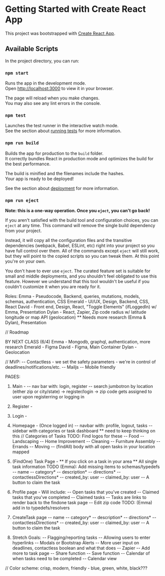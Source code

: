 # Getting Started with Create React App

This project was bootstrapped with [Create React App](https://github.com/facebook/create-react-app).

## Available Scripts

In the project directory, you can run:

### `npm start`

Runs the app in the development mode.\
Open [http://localhost:3000](http://localhost:3000) to view it in your browser.

The page will reload when you make changes.\
You may also see any lint errors in the console.

### `npm test`

Launches the test runner in the interactive watch mode.\
See the section about [running tests](https://facebook.github.io/create-react-app/docs/running-tests) for more information.

### `npm run build`

Builds the app for production to the `build` folder.\
It correctly bundles React in production mode and optimizes the build for the best performance.

The build is minified and the filenames include the hashes.\
Your app is ready to be deployed!

See the section about [deployment](https://facebook.github.io/create-react-app/docs/deployment) for more information.

### `npm run eject`

**Note: this is a one-way operation. Once you `eject`, you can't go back!**

If you aren't satisfied with the build tool and configuration choices, you can `eject` at any time. This command will remove the single build dependency from your project.

Instead, it will copy all the configuration files and the transitive dependencies (webpack, Babel, ESLint, etc) right into your project so you have full control over them. All of the commands except `eject` will still work, but they will point to the copied scripts so you can tweak them. At this point you're on your own.

You don't have to ever use `eject`. The curated feature set is suitable for small and middle deployments, and you shouldn't feel obligated to use this feature. However we understand that this tool wouldn't be useful if you couldn't customize it when you are ready for it.




Roles:
Emma - Pseudocode, Backend, queries, mutations, models, schemas, authentication, CSS
Emerald - UI/UX, Design, Backend, CSS, React
David - Front end, Design, React, "Toggle Elements" (ifLoggedIn) w/ Emma, Presentation
Dylan - React, Zapier, Zip code radius w/ latitude longitude or map API (geolocation) ** Needs more research (Emma & Dylan), Presentation


// Roadmap

BY NEXT CLASS (6/4)
Emma - Mongodb, graphql, authentication, more research
Emerald - Figma
David - Figma, Main Container
Dylan - Geolocation


// MVP:
-- Contactless - we set the safety parameters - we're in control of deadlines/notifications/etc.
-- Mailjs
-- Mobile friendly

PAGES:

1. Main -
-- nav bar with: login, register
-- search jumbotron by location (either zip or city/state) -> register/login -> zip code gets assigned to user upon registerring or logging in 


2. Register - 


3. Login -


4. Homepage - (Once logged in) 
-- navbar with: profile, logout, tasks
-- sidebar with categories or task dashboard ** need to keep thinking on this
        // Categories of Tasks TODO: Find logos for these
        -- Food
        -- Landscaping
        -- Home Improvement
        -- Cleaning
        -- Furniture Assembly
        -- Errands
        -- Moving
-- (findAll) body with all open tasks in your location mapped


5. (FindOne) Task Page - ** If you click on a task in your area ** 
All single task information 
TODO (Emma): Add missing items to schemas/typedefs
        -- name
        -- category*
        -- description*
        -- directions*
        -- contactlessDirections*
        -- created_by: user
        -- claimed_by: user
        -- A button to claim the task

6. Profile page -
Will include:
        -- Open tasks that you've created
        -- Claimed tasks that you've completed
        -- Claimed tasks 
        -- Tasks are links to render back to the findone task page
        -- Edit zip code TODO: (Emma) add in to typedefs/resolvers

7. CreateTask page
        -- name
        -- category*
        -- description*
        -- directions*
        -- contactlessDirections*
        -- created_by: user
        -- claimed_by: user
        -- A button to claim the task

8. Stretch Goals:
-- Flagging/reporting tasks
-- Allowing users to enter hyperlinks
-- Modals or Bootstrap Alerts
-- More user input on deadlines, contactless boolean and what that does
-- Zapier
-- Add more to task page
-- Share function
-- Save function
-- Calendar of when tasks need to be completed
-- Calendar view


// Color scheme: crisp, modern, friendly - blue, green, white, black???